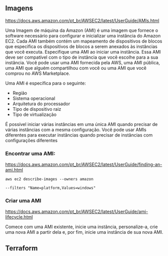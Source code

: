 ## Imagens

<https://docs.aws.amazon.com/pt_br/AWSEC2/latest/UserGuide/AMIs.html>

Uma Imagem de máquina da Amazon (AMI) é uma imagem que fornece o software necessário para configurar e inicializar uma instância do Amazon EC2. Cada AMI também contém um mapeamento de dispositivos de blocos que especifica os dispositivos de blocos a serem anexados às instâncias que você executa. Especifique uma AMI ao iniciar uma instância. Essa AMI deve ser compatível com o tipo de instância que você escolhe para a sua instância. Você pode usar uma AMI fornecida pela AWS, uma AMI pública, uma AMI que alguém compartilhou com você ou uma AMI que você comprou no AWS Marketplace.

Uma AMI é específica para o seguinte:

- Região
- Sistema operacional
- Arquitetura do processador
- Tipo de dispositivo raiz
- Tipo de virtualização

É possível iniciar várias instâncias em uma única AMI quando precisar de várias instâncias com a mesma configuração. Você pode usar AMIs diferentes para executar instâncias quando precisar de instâncias com configurações diferentes

### Encontrar uma AMI:
<https://docs.aws.amazon.com/pt_br/AWSEC2/latest/UserGuide/finding-an-ami.html>

```
aws ec2 describe-images --owners amazon
```
```
--filters "Name=platform,Values=windows"
```

### Criar uma AMI

<https://docs.aws.amazon.com/pt_br/AWSEC2/latest/UserGuide/ami-lifecycle.html>

Comece com uma AMI existente, inicie uma instância, personalize-a, crie uma nova AMI a partir dela e, por fim, inicie uma instância de sua nova AMI.

## Terraform